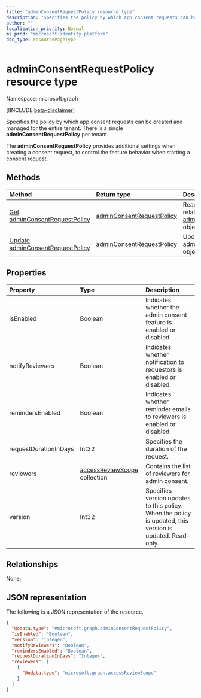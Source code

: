 ```yaml
---
title: "adminConsentRequestPolicy resource type"
description: "Specifies the policy by which app consent requests can be created and managed for the entire tenant."
author: ""
localization_priority: Normal
ms.prod: "microsoft-identity-platform"
doc_type: resourcePageType
---
```


# adminConsentRequestPolicy resource type

Namespace: microsoft.graph

[!INCLUDE [beta-disclaimer](../../includes/beta-disclaimer.md)]

Specifies the policy by which app consent requests can be created and managed for the entire tenant. There is a single **adminConsentRequestPolicy** per tenant. 

The **adminConsentRequestPolicy** provides additional settings when creating a consent request, to control the feature behavior when starting a consent request. 

## Methods
|Method|Return type|Description|
|:---|:---|:---|
|[Get adminConsentRequestPolicy](../api/adminconsentrequestpolicy-get.md)|[adminConsentRequestPolicy](../resources/adminconsentrequestpolicy.md)|Read the properties and relationships of an [adminConsentRequestPolicy](../resources/adminconsentrequestpolicy.md) object.|
|[Update adminConsentRequestPolicy](../api/adminconsentrequestpolicy-update.md)|[adminConsentRequestPolicy](../resources/adminconsentrequestpolicy.md)|Update the properties of an [adminConsentRequestPolicy](../resources/adminconsentrequestpolicy.md) object.|

## Properties
|Property|Type|Description|
|:---|:---|:---|
|isEnabled|Boolean|Indicates whether the admin consent feature is enabled or disabled. |
|notifyReviewers|Boolean|Indicates whether notification to requestors is enabled or disabled.|
|remindersEnabled|Boolean|Indicates whether reminder emails to reviewers is enabled or disabled. |
|requestDurationInDays|Int32|Specifies the duration of the request. |
|reviewers|[accessReviewScope](../resources/accessreviewscope.md) collection|Contains the list of reviewers for admin consent. |
|version|Int32|Specifies version updates to this policy. When the policy is updated, this version is updated. Read-only.|

## Relationships
None.

## JSON representation
The following is a JSON representation of the resource.
<!-- {
  "blockType": "resource",
  "keyProperty": "id",
  "@odata.type": "microsoft.graph.adminConsentRequestPolicy",
  "baseType": "",
  "openType": false
}
-->
``` json
{
  "@odata.type": "#microsoft.graph.adminConsentRequestPolicy",
  "isEnabled": "Boolean",
  "version": "Integer",
  "notifyReviewers": "Boolean",
  "remindersEnabled": "Boolean",
  "requestDurationInDays": "Integer",
  "reviewers": [
    {
      "@odata.type": "microsoft.graph.accessReviewScope"
    }
  ]
}
```

